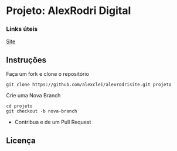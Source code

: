 # Projeto: AlexRodri Digital


### Links úteis

[Site](http://alexrodri.com)


## Instruções

Faça um fork e clone o repositório
```
git clone https://github.com/alexclei/alexrodrisite.git projeto
```

Crie uma Nova Branch
```
cd projeto
git checkout -b nova-branch
```

- Contribua e de um Pull Request


## Licença
